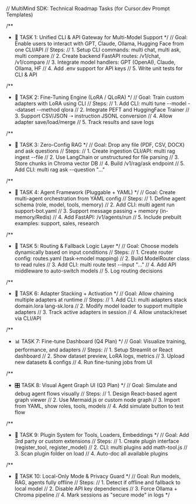 // MultiMind SDK: Technical Roadmap Tasks (for Cursor.dev Prompt Templates)

/**
 * 🧩 TASK 1: Unified CLI & API Gateway for Multi-Model Support
 */
// Goal: Enable users to interact with GPT, Claude, Ollama, Hugging Face from one CLI/API
// Steps:
// 1. Setup CLI commands: multi chat, multi ask, multi compare
// 2. Create backend FastAPI routes: /v1/chat, /v1/compare
// 3. Integrate model handlers: GPT (OpenAI), Claude, Ollama, HF
// 4. Add .env support for API keys
// 5. Write unit tests for CLI & API

/**
 * 🧠 TASK 2: Fine-Tuning Engine (LoRA / QLoRA)
 */
// Goal: Train custom adapters with LoRA using CLI
// Steps:
// 1. Add CLI: multi tune --model --dataset --method qlora
// 2. Integrate PEFT and HuggingFace Trainer
// 3. Support CSV/JSON ➝ instruction JSONL conversion
// 4. Allow adapter save/load/merge
// 5. Track results and save logs

/**
 * 📁 TASK 3: Zero-Config RAG
 */
// Goal: Drop any file (PDF, CSV, DOCX) and ask questions
// Steps:
// 1. Create ingestion CLI/API: multi rag ingest --file
// 2. Use LangChain or unstructured for file parsing
// 3. Store chunks in Chroma vector DB
// 4. Build /v1/rag/ask endpoint
// 5. Add CLI: multi rag ask --question "..."

/**
 * 🤖 TASK 4: Agent Framework (Pluggable + YAML)
 */
// Goal: Create multi-agent orchestration from YAML config
// Steps:
// 1. Define agent schema (role, model, tools, memory)
// 2. Add CLI: multi agent run support-bot.yaml
// 3. Support message passing + memory (in-memory/Redis)
// 4. Add FastAPI: /v1/agents/run
// 5. Include prebuilt examples: support, sales, research

/**
 * 🔀 TASK 5: Routing & Fallback Logic Layer
 */
// Goal: Choose models dynamically based on input conditions
// Steps:
// 1. Create router config: routes.yaml (task→model mapping)
// 2. Build ModelRouter class to read rules
// 3. Add CLI: multi route test --input "..."
// 4. Add API middleware to auto-switch models
// 5. Log routing decisions

/**
 * 🧠 TASK 6: Adapter Stacking + Activation
 */
// Goal: Allow chaining multiple adapters at runtime
// Steps:
// 1. Add CLI: multi adapters stack domain.lora lang-sk.lora
// 2. Modify model loader to support multiple adapters
// 3. Track active adapters in session
// 4. Allow unstack/reset via CLI/API

/**
 * 📊 TASK 7: Fine-tune Dashboard (Q4 Plan)
 */
// Goal: Visualize training, performance, and adapters
// Steps:
// 1. Setup Streamlit or React dashboard
// 2. Show dataset preview, LoRA logs, metrics
// 3. Upload new datasets & configs
// 4. Run fine-tuning jobs from UI

/**
 * 🎛️ TASK 8: Visual Agent Graph UI (Q3 Plan)
 */
// Goal: Simulate and debug agent flows visually
// Steps:
// 1. Design React-based agent graph viewer
// 2. Use Mermaid.js or custom node graph
// 3. Import from YAML, show roles, tools, models
// 4. Add simulate button to test flow

/**
 * 🧱 TASK 9: Plugin System for Tools, Loaders, Embeddings
 */
// Goal: Add 3rd party or custom extensions
// Steps:
// 1. Create plugin interface (register_tool, register_model)
// 2. CLI: multi plugins add math-tool.js
// 3. Scan plugin folder on load
// 4. Auto-doc all available plugins

/**
 * 🔐 TASK 10: Local-Only Mode & Privacy Guard
 */
// Goal: Run models, RAG, agents fully offline
// Steps:
// 1. Detect if offline and fallback to local model
// 2. Disable API key dependencies
// 3. Force Ollama + Chroma pipeline
// 4. Mark sessions as "secure mode" in logs
*/

